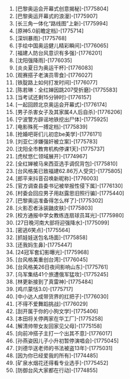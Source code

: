 
1. [巴黎奥运会开幕式创意揭秘]-[1775804]
1. [巴黎奥运开幕式的浪漫]-[1775907]
1. [长三角一体化“路线图”上新]-[1775994]
1. [原神5.0前瞻定档]-[1775714]
1. [深圳暴雨]-[1775768]
1. [手绘中国奥运健儿精彩瞬间]-[1776065]
1. [福建人防台风意识有多强]-[1776201]
1. [沈阳强降雨]-[1776035]
1. [炎炎夏日为奥运干杯]-[1776083]
1. [观赛搭子老演员零食]-[1776027]
1. [铁腚路上如何打发时间]-[1776077]
1. [陈若琳：全红婵因跳207受折磨]-[1775583]
1. [当考试还剩15分钟时]-[1776157]
1. [一起回顾北京奥运会开幕式]-[1776174]
1. [男子杀害女子及其家属4人后自杀]-[1776206]
1. [宁波警方辟谣地铁挖出尸体]-[1775925]
1. [电影殊死一搏定档]-[1775839]
1. [抢婚吧哥们儿初恋be美学]-[1776171]
1. [刘亚仁涉嫌强奸被立案]-[1775783]
1. [沈阳全市教育机构停课1天]-[1775737]
1. [虎杖悠仁领域展开]-[1774967]
1. [全红婵被马来西亚选手调侃背包]-[1775810]
1. [台风格美已致福建62.86万人受灾]-[1775805]
1. [郎平来抖音召唤新昵称]-[1776003]
1. [官方调查县委书记被举报性侵下属]-[1776130]
1. [村委会回应男子用赵露思旧照行骗]-[1775440]
1. [巴黎奥运准备得怎么样了]-[1775302]
1. [火影忍者泳装鼬皮肤]-[1775803]
1. [校方通报中学女教练连扇球员耳光]-[1775980]
1. [27日晚河南大部将迎强降水]-[1775099]
1. [密逃6笑点]-[1775564]
1. [抓娃娃送包名场面]-[1775858]
1. [还我妈生鼻]-[1775447]
1. [24冠军套幻影曝光]-[1775968]
1. [台风格美重创台湾]-[1776045]
1. [台风格美26日夜间影响山东]-[1775761]
1. [乌军集结41个旅遭俄军猛攻]-[1775245]
1. [林更新接到了真雷神]-[1775484]
1. [鸡爪蒙恬3.0]-[1775717]
1. [中小达人成带货界的扛把子]-[1776030]
1. [不得不爱舞蹈挑战]-[1776029]
1. [刮开属于你的小狗文学]-[1775406]
1. [本田将关停两家在华工厂]-[1775258]
1. [解清帅带女友回家见父母]-[1775158]
1. [向前冲搭子主打一个出其不意]-[1776017]
1. [孙燕姿因儿子小升初暂停演唱会]-[1775045]
1. [刘德华送老师的书法被盗13年]-[1775031]
1. [因为你已经爱我的所有]-[1774485]
1. [矿泉水烟花还得看专业选手]-[1775452]
1. [防御台风大家都在行动]-[1774855]